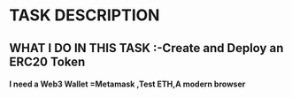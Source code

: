 # TASK DESCRIPTION
## WHAT I DO IN THIS TASK :-Create and Deploy an ERC20 Token
#### I need a Web3 Wallet =Metamask ,Test ETH,A modern browser

